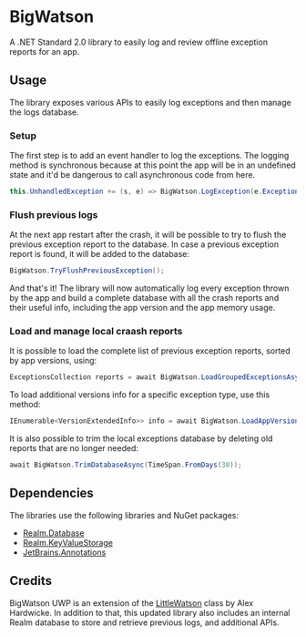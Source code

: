 # BigWatson

A .NET Standard 2.0 library to easily log and review offline exception reports for an app.

## Usage

The library exposes various APIs to easily log exceptions and then manage the logs database.

### Setup

The first step is to add an event handler to log the exceptions. The logging method is synchronous because at this point the app will be in an undefined state and it'd be dangerous to call asynchronous code from here.

```C#
this.UnhandledException += (s, e) => BigWatson.LogException(e.Exception);
```

### Flush previous logs

At the next app restart after the crash, it will be possible to try to flush the previous exception report to the database. In case a previous exception report is found, it will be added to the database:

```C#
BigWatson.TryFlushPreviousException();
```

And that's it! The library will now automatically log every exception thrown by the app and build a complete database with all the crash reports and their useful info, including the app version and the app memory usage.

### Load and manage local craash reports

It is possible to load the complete list of previous exception reports, sorted by app versions, using:

```C#
ExceptionsCollection reports = await BigWatson.LoadGroupedExceptionsAsync();
```

To load additional versions info for a specific exception type, use this method:

```C#
IEnumerable<VersionExtendedInfo>> info = await BigWatson.LoadAppVersionsInfoAsync<InvalidOperationException>();
```

It is also possible to trim the local exceptions database by deleting old reports that are no longer needed:

```C#
await BigWatson.TrimDatabaseAsync(TimeSpan.FromDays(30));
```

## Dependencies

The libraries use the following libraries and NuGet packages:

* [Realm.Database](https://www.nuget.org/packages/Realm.Database/)
* [Realm.KeyValueStorage](https://www.nuget.org/packages/Realm.KeyValueStorage/)
* [JetBrains.Annotations](https://www.nuget.org/packages/JetBrains.Annotations/)

## Credits

BigWatson UWP is an extension of the [LittleWatson](https://www.alexhardwicke.com/little-watson/) class by Alex Hardwicke. In addition to that, this updated library also includes an internal Realm database to store and retrieve previous logs, and additional APIs.
